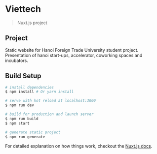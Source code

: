 # Viettech

> Nuxt.js project

## Project

Static website for Hanoi Foreign Trade University student project.
Presentation of hanoi start-ups, accelerator, coworking spaces and incubators.

## Build Setup

``` bash
# install dependencies
$ npm install # Or yarn install

# serve with hot reload at localhost:3000
$ npm run dev

# build for production and launch server
$ npm run build
$ npm start

# generate static project
$ npm run generate
```

For detailed explanation on how things work, checkout the [Nuxt.js docs](https://github.com/nuxt/nuxt.js).
